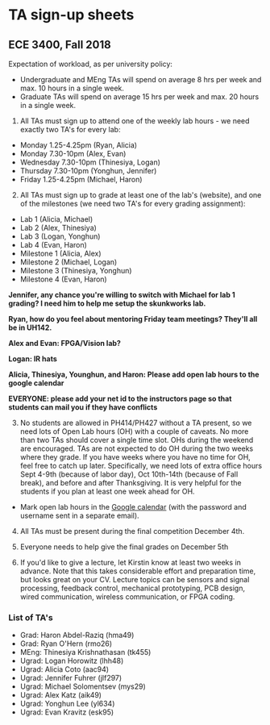 # TA sign-up sheets
## ECE 3400, Fall 2018

Expectation of workload, as per university policy:

* Undergraduate and MEng TAs will spend on average 8 hrs per week and max. 10 hours in a single week.
* Graduate TAs will spend on average 15 hrs per week and max. 20 hours in a single week.

1. All TAs must sign up to attend one of the weekly lab hours - we need exactly two TA's for every lab:

* Monday 1.25-4.25pm (Ryan, Alicia)
* Monday 7.30-10pm (Alex, Evan)
* Wednesday 7.30-10pm (Thinesiya, Logan)
* Thursday 7.30-10pm (Yonghun, Jennifer)
* Friday 1.25-4.25pm (Michael, Haron)

2. All TAs must sign up to grade at least one of the lab's (website), and one of the milestones (we need two TA's for every grading assignment):

* Lab 1 (Alicia, Michael)
* Lab 2 (Alex, Thinesiya)
* Lab 3 (Logan, Yonghun)
* Lab 4 (Evan, Haron)
* Milestone 1 (Alicia, Alex)
* Milestone 2 (Michael, Logan)
* Milestone 3 (Thinesiya, Yonghun)
* Milestone 4 (Evan, Haron)

**Jennifer, any chance you're willing to switch with Michael for lab 1 grading? I need him to help me setup the skunkworks lab.**

**Ryan, how do you feel about mentoring Friday team meetings? They'll all be in UH142.**

**Alex and Evan: FPGA/Vision lab?**

**Logan: IR hats**

**Alicia, Thinesiya, Younghun, and Haron: Please add open lab hours to the google calendar**

**EVERYONE: please add your net id to the instructors page so that students can mail you if they have conflicts**

3. No students are allowed in PH414/PH427 without a TA present, so we need lots of Open Lab hours (OH) with a couple of caveats. No more than two TAs should cover a single time slot. OHs during the weekend are encouraged. TAs are not expected to do OH during the two weeks where they grade. If you have weeks where you have no time for OH, feel free to catch up later. Specifically, we need lots of extra office hours Sept 4-9th (because of labor day), Oct 10th-14th (because of Fall break), and before and after Thanksgiving. It is very helpful for the students if you plan at least one week ahead for OH. 

* Mark open lab hours in the [Google calendar](https://calendar.google.com/calendar?cid=Y29ybmVsbC5lY2UzNDAwQGdtYWlsLmNvbQ) (with the password and username sent in a separate email).

4. All TAs must be present during the final competition December 4th.

5. Everyone needs to help give the final grades on December 5th

6. If you'd like to give a lecture, let Kirstin know at least two weeks in advance. Note that this takes considerable effort and preparation time, but looks great on your CV. Lecture topics can be sensors and signal processing, feedback control, mechanical prototyping, PCB design, wired communication, wireless communication, or FPGA coding.

### List of TA's

* Grad: Haron Abdel-Raziq (hma49)
* Grad: Ryan O'Hern (rmo26)
* MEng: Thinesiya Krishnathasan (tk455)
* Ugrad: Logan Horowitz (lhh48)
* Ugrad: Alicia Coto (aac94)
* Ugrad: Jennifer Fuhrer (jlf297)
* Ugrad: Michael Solomentsev (mys29)
* Ugrad: Alex Katz (aik49)
* Ugrad: Yonghun Lee (yl634)
* Ugrad: Evan Kravitz (esk95)

